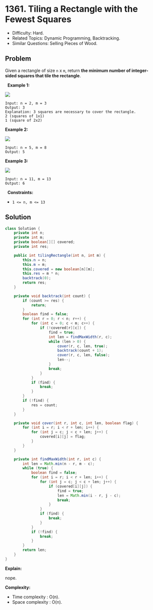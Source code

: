 # 1361. Tiling a Rectangle with the Fewest Squares

- Difficulty: Hard.
- Related Topics: Dynamic Programming, Backtracking.
- Similar Questions: Selling Pieces of Wood.

## Problem

Given a rectangle of size ```n``` x ```m```, return **the minimum number of integer-sided squares that tile the rectangle**.

 
**Example 1:**


![](https://assets.leetcode.com/uploads/2019/10/17/sample_11_1592.png)


```
Input: n = 2, m = 3
Output: 3
Explanation: 3 squares are necessary to cover the rectangle.
2 (squares of 1x1)
1 (square of 2x2)
```

**Example 2:**


![](https://assets.leetcode.com/uploads/2019/10/17/sample_22_1592.png)


```
Input: n = 5, m = 8
Output: 5
```

**Example 3:**


![](https://assets.leetcode.com/uploads/2019/10/17/sample_33_1592.png)


```
Input: n = 11, m = 13
Output: 6
```

 
**Constraints:**


	
- ```1 <= n, m <= 13```



## Solution

```java
class Solution {
    private int n;
    private int m;
    private boolean[][] covered;
    private int res;

    public int tilingRectangle(int n, int m) {
        this.n = n;
        this.m = m;
        this.covered = new boolean[n][m];
        this.res = m * n;
        backtrack(0);
        return res;
    }

    private void backtrack(int count) {
        if (count >= res) {
            return;
        }
        boolean find = false;
        for (int r = 0; r < n; r++) {
            for (int c = 0; c < m; c++) {
                if (!covered[r][c]) {
                    find = true;
                    int len = findMaxWidth(r, c);
                    while (len > 0) {
                        cover(r, c, len, true);
                        backtrack(count + 1);
                        cover(r, c, len, false);
                        len--;
                    }
                    break;
                }
            }
            if (find) {
                break;
            }
        }
        if (!find) {
            res = count;
        }
    }

    private void cover(int r, int c, int len, boolean flag) {
        for (int i = r; i < r + len; i++) {
            for (int j = c; j < c + len; j++) {
                covered[i][j] = flag;
            }
        }
    }

    private int findMaxWidth(int r, int c) {
        int len = Math.min(n - r, m - c);
        while (true) {
            boolean find = false;
            for (int i = r; i < r + len; i++) {
                for (int j = c; j < c + len; j++) {
                    if (covered[i][j]) {
                        find = true;
                        len = Math.min(i - r, j - c);
                        break;
                    }
                }
                if (find) {
                    break;
                }
            }
            if (!find) {
                break;
            }
        }
        return len;
    }
}
```

**Explain:**

nope.

**Complexity:**

* Time complexity : O(n).
* Space complexity : O(n).
